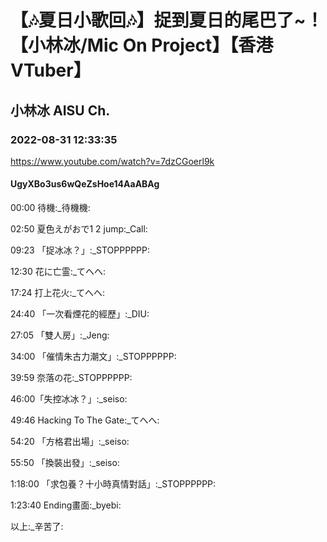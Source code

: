 # 【🎶夏日小歌回🎶】捉到夏日的尾巴了~！【小林冰/Mic On Project】【香港VTuber】

## 小林冰 AISU Ch. 

### 2022-08-31 12:33:35

https://www.youtube.com/watch?v=7dzCGoerl9k

#### UgyXBo3us6wQeZsHoe14AaABAg

00:00 待機:_待機機:

02:50 夏色えがおで1 2 jump:_Call:

09:23 「捉冰冰？」:_STOPPPPPP:

12:30 花に亡霊:_てへへ:

17:24 打上花火:_てへへ:

24:40 「一次看煙花的經歷」:_DIU:

27:05 「雙人房」:_Jeng:

34:00 「催情朱古力潮文」:_STOPPPPPP:

39:59 奈落の花:_STOPPPPPP:

46:00「失控冰冰？」:_seiso:

49:46 Hacking To The Gate:_てへへ:

54:20 「方格君出場」:_seiso:

55:50 「換裝出發」:_seiso:

1:18:00 「求包養？十小時真情對話」:_STOPPPPPP:

1:23:40 Ending畫面:_byebi:

以上:_辛苦了:


